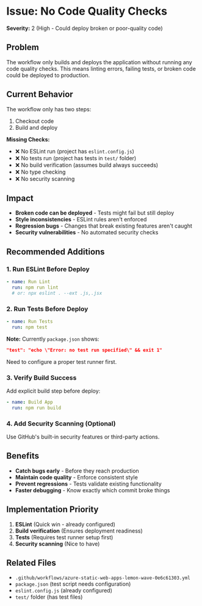 # Issue: No Code Quality Checks

**Severity:** 2 (High - Could deploy broken or poor-quality code)

## Problem
The workflow only builds and deploys the application without running any code quality checks. This means linting errors, failing tests, or broken code could be deployed to production.

## Current Behavior
The workflow only has two steps:
1. Checkout code
2. Build and deploy

**Missing Checks:**
- ❌ No ESLint run (project has `eslint.config.js`)
- ❌ No tests run (project has tests in `test/` folder)
- ❌ No build verification (assumes build always succeeds)
- ❌ No type checking
- ❌ No security scanning

## Impact
- **Broken code can be deployed** - Tests might fail but still deploy
- **Style inconsistencies** - ESLint rules aren't enforced
- **Regression bugs** - Changes that break existing features aren't caught
- **Security vulnerabilities** - No automated security checks

## Recommended Additions

### 1. Run ESLint Before Deploy
```yaml
- name: Run Lint
  run: npm run lint
  # or: npx eslint . --ext .js,.jsx
```

### 2. Run Tests Before Deploy
```yaml
- name: Run Tests
  run: npm test
```

**Note:** Currently `package.json` shows:
```json
"test": "echo \"Error: no test run specified\" && exit 1"
```
Need to configure a proper test runner first.

### 3. Verify Build Success
Add explicit build step before deploy:
```yaml
- name: Build App
  run: npm run build
```

### 4. Add Security Scanning (Optional)
Use GitHub's built-in security features or third-party actions.

## Benefits
- **Catch bugs early** - Before they reach production
- **Maintain code quality** - Enforce consistent style
- **Prevent regressions** - Tests validate existing functionality
- **Faster debugging** - Know exactly which commit broke things

## Implementation Priority
1. **ESLint** (Quick win - already configured)
2. **Build verification** (Ensures deployment readiness)
3. **Tests** (Requires test runner setup first)
4. **Security scanning** (Nice to have)

## Related Files
- `.github/workflows/azure-static-web-apps-lemon-wave-0e6c61303.yml`
- `package.json` (test script needs configuration)
- `eslint.config.js` (already configured)
- `test/` folder (has test files)
